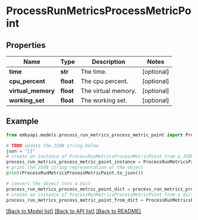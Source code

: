 # ProcessRunMetricsProcessMetricPoint


## Properties

Name | Type | Description | Notes
------------ | ------------- | ------------- | -------------
**time** | **str** | The time. | [optional] 
**cpu_percent** | **float** | The cpu percent. | [optional] 
**virtual_memory** | **float** | The virtual memory. | [optional] 
**working_set** | **float** | The working set. | [optional] 

## Example

```python
from embyapi.models.process_run_metrics_process_metric_point import ProcessRunMetricsProcessMetricPoint

# TODO update the JSON string below
json = "{}"
# create an instance of ProcessRunMetricsProcessMetricPoint from a JSON string
process_run_metrics_process_metric_point_instance = ProcessRunMetricsProcessMetricPoint.from_json(json)
# print the JSON string representation of the object
print(ProcessRunMetricsProcessMetricPoint.to_json())

# convert the object into a dict
process_run_metrics_process_metric_point_dict = process_run_metrics_process_metric_point_instance.to_dict()
# create an instance of ProcessRunMetricsProcessMetricPoint from a dict
process_run_metrics_process_metric_point_from_dict = ProcessRunMetricsProcessMetricPoint.from_dict(process_run_metrics_process_metric_point_dict)
```
[[Back to Model list]](../README.md#documentation-for-models) [[Back to API list]](../README.md#documentation-for-api-endpoints) [[Back to README]](../README.md)


